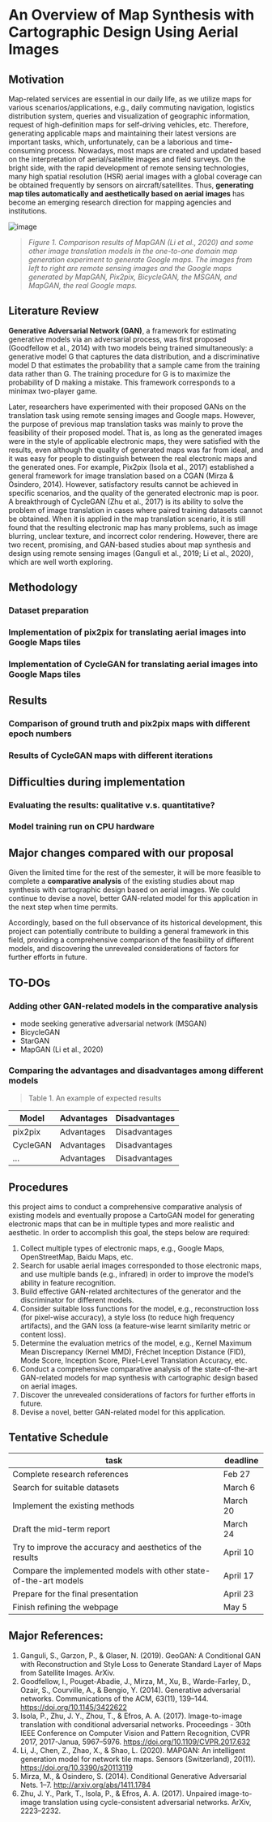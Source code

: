 # An Overview of Map Synthesis with Cartographic Design Using Aerial Images

## Motivation
Map-related services are essential in our daily life, as we utilize maps for various scenarios/applications, e.g., daily commuting navigation, logistics distribution system, queries and visualization of geographic information, request of high-definition maps for self-driving vehicles, etc. Therefore, generating applicable maps and maintaining their latest versions are important tasks, which, unfortunately, can be a laborious and time-consuming process. Nowadays, most maps are created and updated based on the interpretation of aerial/satellite images and field surveys. On the bright side, with the rapid development of remote sensing technologies, many high spatial resolution (HSR) aerial images with a global coverage can be obtained frequently by sensors on aircraft/satellites. Thus, **generating map tiles automatically and aesthetically based on aerial images** has become an emerging research direction for mapping agencies and institutions.

![image](https://user-images.githubusercontent.com/40613916/112279468-ea72d080-8cbe-11eb-81e3-ad3d7419e0e0.png)

> *Figure 1. Comparison results of MapGAN (Li et al., 2020) and some other image translation models in the one-to-one domain map generation experiment to generate Google maps. The images from left to right are remote sensing images and the Google maps generated by MapGAN, Pix2pix, BicycleGAN, the MSGAN, and MapGAN, the real Google maps.*

## Literature Review 
**Generative Adversarial Network (GAN)**, a framework for estimating generative models via an adversarial process, was first proposed (Goodfellow et al., 2014) with two models being trained simultaneously: a generative model G that captures the data distribution, and a discriminative model D that estimates the probability that a sample came from the training data rather than G. The training procedure for G is to maximize the probability of D making a mistake. This framework corresponds to a minimax two-player game. 

Later, researchers have experimented with their proposed GANs on the translation task using remote sensing images and Google maps. However, the purpose of previous map translation tasks was mainly to prove the feasibility of their proposed model. That is, as long as the generated images were in the style of applicable electronic maps, they were satisfied with the results, even although the quality of generated maps was far from ideal, and it was easy for people to distinguish between the real electronic maps and the generated ones. For example, Pix2pix (Isola et al., 2017) established a general framework for image translation based on a CGAN (Mirza & Osindero, 2014). However, satisfactory results cannot be achieved in specific scenarios, and the quality of the generated electronic map is poor. A breakthrough of CycleGAN (Zhu et al., 2017) is its ability to solve the problem of image translation in cases where paired training datasets cannot be obtained. When it is applied in the map translation scenario, it is still found that the resulting electronic map has many problems, such as image blurring, unclear texture, and incorrect color rendering. However, there are two recent, promising, and GAN-based studies about map synthesis and design using remote sensing images (Ganguli et al., 2019; Li et al., 2020), which are well worth exploring. 

## Methodology
### Dataset preparation


### Implementation of pix2pix for translating aerial images into Google Maps tiles


### Implementation of CycleGAN for translating aerial images into Google Maps tiles


## Results 
### Comparison of ground truth and pix2pix maps with different epoch numbers

### Results of CycleGAN maps with different iterations


## Difficulties during implementation
### Evaluating the results: qualitative v.s. quantitative? 

### Model training run on CPU hardware


## Major changes compared with our proposal
Given the limited time for the rest of the semester, it will be more feasible to complete a **comparative analysis** of the existing studies about map synthesis with cartographic design based on aerial images. We could continue to devise a novel, better GAN-related model for this application in the next step when time permits.

Accordingly, based on the full observance of its historical development, this project can potentially contribute to building a general framework in this field, providing a comprehensive comparison of the feasibility of different models, and discovering the unrevealed considerations of factors for further efforts in future.

## TO-DOs
### Adding other GAN-related models in the comparative analysis
- mode seeking generative adversarial network (MSGAN)
-	BicycleGAN
-	StarGAN
-	MapGAN (Li et al., 2020)
### Comparing the advantages and disadvantages among different models
> Table 1. An example of expected results

Model |	Advantages | Disadvantages
------------- | ------------- | -------------
pix2pix	| Advantages | Disadvantages
CycleGAN | Advantages | Disadvantages	
…	| Advantages | Disadvantages	

## Procedures
this project aims to conduct a comprehensive comparative analysis of existing models and eventually propose a CartoGAN model for generating electronic maps that can be in multiple types and more realistic and aesthetic. In order to accomplish this goal, the steps below are required: 
1.	Collect multiple types of electronic maps, e.g., Google Maps, OpenStreetMap, Baidu Maps, etc. 
2.	Search for usable aerial images corresponded to those electronic maps, and use multiple bands (e.g., infrared) in order to improve the model’s ability in feature recognition. 
3.	Build effective GAN-related architectures of the generator and the discriminator for different models. 
4.	Consider suitable loss functions for the model, e.g., reconstruction loss (for pixel-wise accuracy), a style loss (to reduce high frequency artifacts), and the GAN loss (a feature-wise learnt similarity metric or content loss). 
5.	Determine the evaluation metrics of the model, e.g., Kernel Maximum Mean Discrepancy (Kernel MMD), Fréchet Inception Distance (FID), Mode Score, Inception Score, Pixel-Level Translation Accuracy, etc.
6.	Conduct a comprehensive comparative analysis of the state-of-the-art GAN-related models for map synthesis with cartographic design based on aerial images.  
7.	Discover the unrevealed considerations of factors for further efforts in future.
8.	Devise a novel, better GAN-related model for this application.

## Tentative Schedule 

task | deadline |
------------- | ------------- |
Complete research references | Feb 27
Search for suitable datasets | March 6
Implement the existing methods | March 20
Draft the mid-term report | March 24
Try to improve the accuracy and aesthetics of the results | April 10
Compare the implemented models with other state-of-the-art models | April 17
Prepare for the final presentation | April 23
Finish refining the webpage | May 5

## Major References:
1. Ganguli, S., Garzon, P., & Glaser, N. (2019). GeoGAN: A Conditional GAN with Reconstruction and Style Loss to Generate Standard Layer of Maps from Satellite Images. ArXiv.
2. Goodfellow, I., Pouget-Abadie, J., Mirza, M., Xu, B., Warde-Farley, D., Ozair, S., Courville, A., & Bengio, Y. (2014). Generative adversarial networks. Communications of the ACM, 63(11), 139–144. https://doi.org/10.1145/3422622
3. Isola, P., Zhu, J. Y., Zhou, T., & Efros, A. A. (2017). Image-to-image translation with conditional adversarial networks. Proceedings - 30th IEEE Conference on Computer Vision and Pattern Recognition, CVPR 2017, 2017-Janua, 5967–5976. https://doi.org/10.1109/CVPR.2017.632
4. Li, J., Chen, Z., Zhao, X., & Shao, L. (2020). MAPGAN: An intelligent generation model for network tile maps. Sensors (Switzerland), 20(11). https://doi.org/10.3390/s20113119
5. Mirza, M., & Osindero, S. (2014). Conditional Generative Adversarial Nets. 1–7. http://arxiv.org/abs/1411.1784
6. Zhu, J. Y., Park, T., Isola, P., & Efros, A. A. (2017). Unpaired image-to-image translation using cycle-consistent adversarial networks. ArXiv, 2223–2232.

